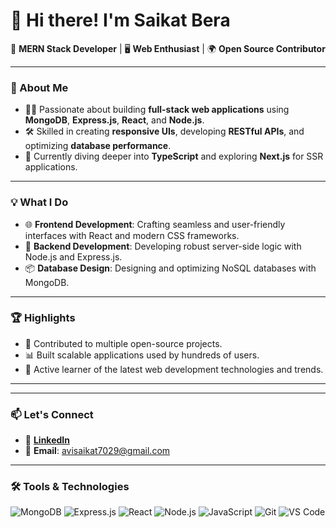 # 👋 Hi there! I'm Saikat Bera  
🌟 **MERN Stack Developer** | 🖥️ **Web Enthusiast** | 🌍 **Open Source Contributor**  

---

### 🚀 About Me
- 👨‍💻 Passionate about building **full-stack web applications** using **MongoDB**, **Express.js**, **React**, and **Node.js**.
- 🛠️ Skilled in creating **responsive UIs**, developing **RESTful APIs**, and optimizing **database performance**.
- 🌱 Currently diving deeper into **TypeScript** and exploring **Next.js** for SSR applications.

---

### 💡 What I Do
- 🌐 **Frontend Development**: Crafting seamless and user-friendly interfaces with React and modern CSS frameworks.
- 🔧 **Backend Development**: Developing robust server-side logic with Node.js and Express.js.
- 📦 **Database Design**: Designing and optimizing NoSQL databases with MongoDB.

---

### 🏆 Highlights
- 🚀 Contributed to multiple open-source projects.
- 📊 Built scalable applications used by hundreds of users.
- 🧩 Active learner of the latest web development technologies and trends.

---

---

### 📫 Let's Connect
- 💼 [**LinkedIn**](https://linkedin.com/in/saikat-bera-67a3762a4)
- 📧 **Email**: avisaikat7029@gmail.com

---

### 🛠️ Tools & Technologies
![MongoDB](https://img.shields.io/badge/MongoDB-47A248?style=for-the-badge&logo=mongodb&logoColor=white)
![Express.js](https://img.shields.io/badge/Express.js-404D59?style=for-the-badge)
![React](https://img.shields.io/badge/React-20232A?style=for-the-badge&logo=react&logoColor=61DAFB)
![Node.js](https://img.shields.io/badge/Node.js-339933?style=for-the-badge&logo=node-dot-js&logoColor=white)
![JavaScript](https://img.shields.io/badge/JavaScript-F7DF1E?style=for-the-badge&logo=javascript&logoColor=black)
![Git](https://img.shields.io/badge/Git-F05032?style=for-the-badge&logo=git&logoColor=white)
![VS Code](https://img.shields.io/badge/VS%20Code-0078D4?style=for-the-badge&logo=visual-studio-code&logoColor=white)
